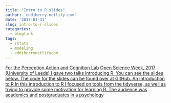 ```yaml
---
title: "Intro to R slides"
author: 'eddjberry.netlify.com'
date: '2017-01-31'
slug: intro-to-r-slides
categories:
  - bloglink
tags:
  - rstats
  - modeling
  - eddjberrynetlifycom
---
```


[For the Perception Action and Cognition Lab Open Science Week, 2017 (University of Leeds) I gave two talks introducing R. You can see the slides below. The code for the slides can be found over at GitHub. An introduction to R In this introduction to R I focused on tools from the tidyverse, as well as trying to provide some motivation for learning R. The audience was academics and postgraduates in a psychology<i class="fas fa-external-link-alt"></i>](https://eddjberry.netlify.com/post/intro-to-r-slides/)

